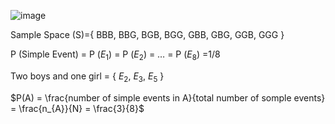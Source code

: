 ![image](https://github.com/user-attachments/assets/6aa3b856-1276-4c0f-92bb-b6b1ac9b7469)

Sample Space (S)={ BBB, BBG, BGB, BGG, GBB, GBG, GGB, GGG }

P (Simple Event) = P ($E_{1}$) = P ($E_{2}$) = … = P ($E_{8}$) =1/8

Two boys and one girl = { $E_{2}$, $E_{3}$, $E_{5}$ }

$P(A) = \frac{number of simple events in A}{total number of somple events} = \frac{n_{A}}{N} = \frac{3}{8}$
